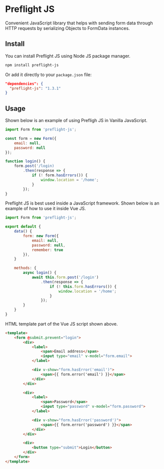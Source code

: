 # Preflight JS

Convenient JavaScript library that helps with sending form data through HTTP requests by serializing Objects to FormData instances.

## Install

You can install Preflight JS using Node JS package manager.

```sh
npm install preflight-js
```

Or add it directly to your `package.json` file:

```json
"dependencies": {
  "preflight-js": "1.3.1"
}
```

## Usage

Shown below is an example of using Prefligh JS in Vanilla JavaScript.

```javascript
import Form from 'preflight-js';

const form = new Form({
    email: null,
    password: null
});

function login() {
    form.post('/login)
        .then(response => {
            if (! form.hasErrors()) {
                window.location = '/home';
            }
        });
}
```

Preflight JS is best used inside a JavaScript framework. Shown below is an example of how to use it inside Vue JS.

```javascript
import Form from 'preflight-js';

export default {
    data() {
        form: new Form({
            email: null,
            password: null,
            remember: true
        }),
    }

    methods: {
        async login() {
            await this.form.post('/login')
                .then(response => {
                    if (! this.form.hasErrors()) {
                        window.location = '/home';
                    }
                });
        }
    }
}
```

HTML template part of the Vue JS script shown above.

```html
<template>
    <form @submit.prevent="login">
        <div>
            <label>
                <span>Email address</span>
                <input type="email" v-model="form.email">
            </label>

            <div v-show="form.hasError('email')">
                <span>{{ form.error('email') }}</span>
            </div>
        </div>

        <div>
            <label>
                <span>Password</span>
                <input type="password" v-model="form.password">
            </label>

            <div v-show="form.hasError('password')">
                <span>{{ form.error('password') }}</span>
            </div>
        </div>

        <div>
            <button type="submit">Login</button>
        </div>
    </form>
</template>
```
